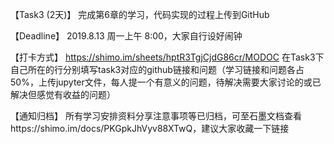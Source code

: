 【Task3 (2天)】
完成第6章的学习，代码实现的过程上传到GitHub

【Deadline】
2019.8.13 周一上午 8:00，大家自行设好闹钟

【打卡方式】
https://shimo.im/sheets/hptR3TgjCjdG86cr/MODOC
在Task3下自己所在的行分别填写task3对应的github链接和问题（学习链接和问题各占50%，上传jupyter文件，每人提一个有意义的问题，待解决需要大家讨论的或已解决但感觉有收益的问题）

【通知归档】
所有学习安排资料分享注意事项等已归档，可至石墨文档查看https://shimo.im/docs/PKGpkJhVyv88XTwQ，建议大家收藏一下链接

